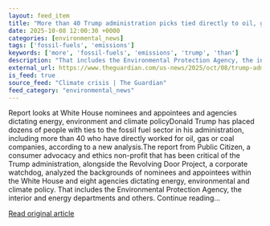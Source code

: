 ```yaml
---
layout: feed_item
title: "More than 40 Trump administration picks tied directly to oil, gas and coal, analysis shows"
date: 2025-10-08 12:00:30 +0000
categories: [environmental_news]
tags: ['fossil-fuels', 'emissions']
keywords: ['more', 'fossil-fuels', 'emissions', 'trump', 'than']
description: "That includes the Environmental Protection Agency, the interior and energy departments and others"
external_url: https://www.theguardian.com/us-news/2025/oct/08/trump-administration-fossil-fuels-climate
is_feed: true
source_feed: "Climate crisis | The Guardian"
feed_category: "environmental_news"
---
```


Report looks at White House nominees and appointees and agencies dictating energy, environment and climate policyDonald Trump has placed dozens of people with ties to the fossil fuel sector in his administration, including more than 40 who have directly worked for oil, gas or coal companies, according to a new analysis.The report from Public Citizen, a consumer advocacy and ethics non-profit that has been critical of the Trump administration, alongside the Revolving Door Project, a corporate watchdog, analyzed the backgrounds of nominees and appointees within the White House and eight agencies dictating energy, environmental and climate policy. That includes the Environmental Protection Agency, the interior and energy departments and others. Continue reading...

[Read original article](https://www.theguardian.com/us-news/2025/oct/08/trump-administration-fossil-fuels-climate)

